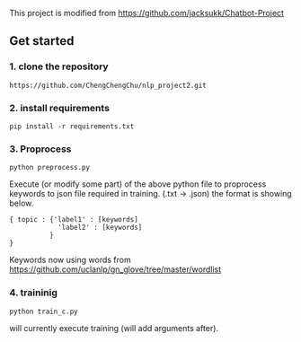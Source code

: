 This project is modified from https://github.com/jacksukk/Chatbot-Project

## Get started
### 1. clone the repository
```
https://github.com/ChengChengChu/nlp_project2.git
```
### 2. install requirements
```
pip install -r requirements.txt
```


### 3. Proprocess 
```
python preprocess.py
```
Execute (or modify some part) of the above python file to proprocess keywords to json file required in training. 
(.txt -> .json) the format is showing below. 
```
{ topic : {'label1' : [keywords]
            'label2' : [keywords]
          }
}
```
Keywords now using words from https://github.com/uclanlp/gn_glove/tree/master/wordlist

### 4. traininig
```
python train_c.py
```
will currently execute training (will add arguments after). 
